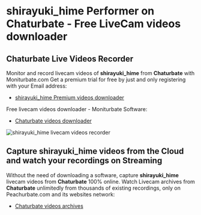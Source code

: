# shirayuki_hime Performer on Chaturbate - Free LiveCam videos downloader

## Chaturbate Live Videos Recorder

Monitor and record livecam videos of **shirayuki_hime** from **Chaturbate** with Moniturbate.com
Get a premium trial for free by just and only registering with your Email address:
* [shirayuki_hime Premium videos downloader](https://moniturbate.com/request-demo-licence-key.html)

Free livecam videos downloader - Moniturbate Software:
* [Chaturbate videos downloader](https://moniturbate.com/moniturbate-download-software.html)

![shirayuki_hime livecam videos recorder](https://peachurnet.com/templates/moniturbate-software.png)


## Capture shirayuki_hime videos from the Cloud and watch your recordings on Streaming

Without the need of downloading a software, capture **shirayuki_hime** livecam videos from **Chaturbate** 100% online.
Watch Livecam archives from **Chaturbate** unlimitedly from thousands of existing recordings, only on Peachurbate.com and its websites network:
* [Chaturbate videos archives](https://peachurnet.com/)